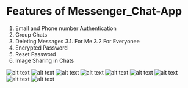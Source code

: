 # Features of Messenger_Chat-App
1. Email and Phone number Authentication
2. Group Chats
3. Deleting Messages
   3.1. For Me
   3.2 For Everyonee
4. Encrypted Password
5. Reset Password
6. Image Sharing in Chats   
      
![alt text](ChatPage.png) ![alt text](<Create Group Chat.png>) ![alt text](HomePage.png) ![alt text](<Login Page.png>) ![alt text](<RealTime Chatting1.png>) ![alt text](<RealTime Chatting2.png>) ![alt text](<Search User.png>) ![alt text](<SignUp Page.png>) ![alt text](<User Profile.png>)